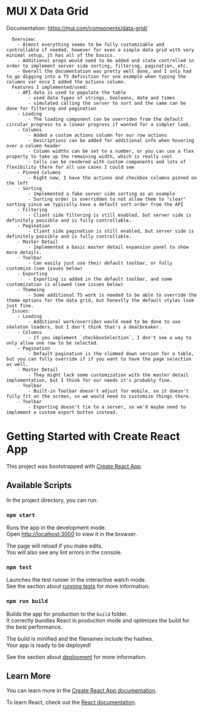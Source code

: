 # MUI X Data Grid

Documentation: https://mui.com/components/data-grid/

      Overview:
        - Almost everything seems to be fully customizable and controllable if needed, however for even a simple data grid with very minimal setup, it has all of the basics.
        - Additional props would need to be added and state controlled in order to implement server side sorting, filtering, pagination, etc.
        - Overall the documentation was pretty well done, and I only had to go digging into a TS definition for one example when typing the columns var once I added the actions column.
      Features I implemented/used:
        - API data is used to populate the table
            - used data types of strings, booleans, date and times
            - simulated calling the server to sort and the same can be done for filtering and pagination
        - Loading
            - The loading component can be overriden from the default circular progress to a linear progress if wanted for a simpler look.
        - Columns
            - Added a custom actions column for our row actions
            - Descriptions can be added for additional info when hovering over a column header
            - Column widths can be set to a number, or you can use a flex property to take up the remaining width, which is really cool
            - Cells can be rendered with custom components and lots of flexibility there for all use cases I could see
        - Pinned Columns
            - Right now, I have the actions and checkbox columns pinned on the left
        - Sorting
            - Implemented a fake server side sorting as an example
            - Sorting order is overridden to not allow them to "clear" sorting since we typically have a default sort order from the API
        - Filtering
            - Client side filtering is still enabled, but server side is definitely possible and is fully controllable.
        - Pagination
            - Client side pagination is still enabled, but server side is definitely possible and is fully controllable.
        - Master Detail
            - Implemented a basic master detail expansion panel to show more details.
        - Toolbar
            - Can easily just use their default toolbar, or fully customize (see issues below)
        - Exporting
            - Exporting is added in the default toolbar, and some customization is allowed (see issues below)
        - Themeing
            - Some additional TS work is needed to be able to override the theme options for the data grid, but honestly the default styles look just fine.
      Issues:
        - Loading
            - Additional work/overrides would need to be done to use skeleton loaders, but I don't think that's a dealbreaker.
        - Columns
            - If you implement `checkboxSelection`, I don't see a way to only allow one row to be selected.
        - Pagination
            - Default pagination is the slimmed down version for a table, but you can fully override if if you want to have the page selection as well.
        - Master Detail
            - They might lack some customization with the master detail implementation, but I think for our needs it's probably fine.
        - Toolbar
            - Built-in Toolbar doesn't adjust for mobile, so it doesn't fully fit on the screen, so we would need to customize things there.
        - Toolbar
            - Exporting doesn't tie to a server, so we'd maybe need to implement a custom export button instead.

# Getting Started with Create React App

This project was bootstrapped with [Create React App](https://github.com/facebook/create-react-app).

## Available Scripts

In the project directory, you can run:

### `npm start`

Runs the app in the development mode.\
Open [http://localhost:3000](http://localhost:3000) to view it in the browser.

The page will reload if you make edits.\
You will also see any lint errors in the console.

### `npm test`

Launches the test runner in the interactive watch mode.\
See the section about [running tests](https://facebook.github.io/create-react-app/docs/running-tests) for more information.

### `npm run build`

Builds the app for production to the `build` folder.\
It correctly bundles React in production mode and optimizes the build for the best performance.

The build is minified and the filenames include the hashes.\
Your app is ready to be deployed!

See the section about [deployment](https://facebook.github.io/create-react-app/docs/deployment) for more information.

## Learn More

You can learn more in the [Create React App documentation](https://facebook.github.io/create-react-app/docs/getting-started).

To learn React, check out the [React documentation](https://reactjs.org/).
